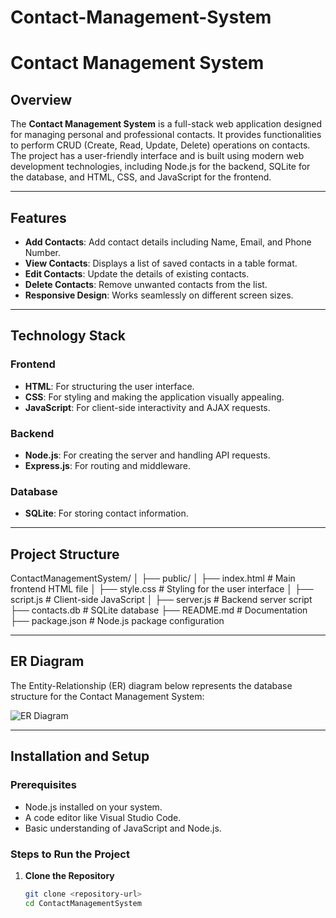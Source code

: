 # Contact-Management-System
# Contact Management System

## Overview
The **Contact Management System** is a full-stack web application designed for managing personal and professional contacts. It provides functionalities to perform CRUD (Create, Read, Update, Delete) operations on contacts. The project has a user-friendly interface and is built using modern web development technologies, including Node.js for the backend, SQLite for the database, and HTML, CSS, and JavaScript for the frontend.

---

## Features
- **Add Contacts**: Add contact details including Name, Email, and Phone Number.
- **View Contacts**: Displays a list of saved contacts in a table format.
- **Edit Contacts**: Update the details of existing contacts.
- **Delete Contacts**: Remove unwanted contacts from the list.
- **Responsive Design**: Works seamlessly on different screen sizes.

---

## Technology Stack
### **Frontend**
- **HTML**: For structuring the user interface.
- **CSS**: For styling and making the application visually appealing.
- **JavaScript**: For client-side interactivity and AJAX requests.

### **Backend**
- **Node.js**: For creating the server and handling API requests.
- **Express.js**: For routing and middleware.

### **Database**
- **SQLite**: For storing contact information.

---

## Project Structure
ContactManagementSystem/ │ ├── public/ │ ├── index.html # Main frontend HTML file │ ├── style.css # Styling for the user interface │ ├── script.js # Client-side JavaScript │ ├── server.js # Backend server script ├── contacts.db # SQLite database ├── README.md # Documentation ├── package.json # Node.js package configuration

---

## ER Diagram
The Entity-Relationship (ER) diagram below represents the database structure for the Contact Management System:

![ER Diagram](https://i.imgur.com/xMCFe9L.png)

---

## Installation and Setup

### Prerequisites
- Node.js installed on your system.
- A code editor like Visual Studio Code.
- Basic understanding of JavaScript and Node.js.

### Steps to Run the Project
1. **Clone the Repository**  
   ```bash
   git clone <repository-url>
   cd ContactManagementSystem
